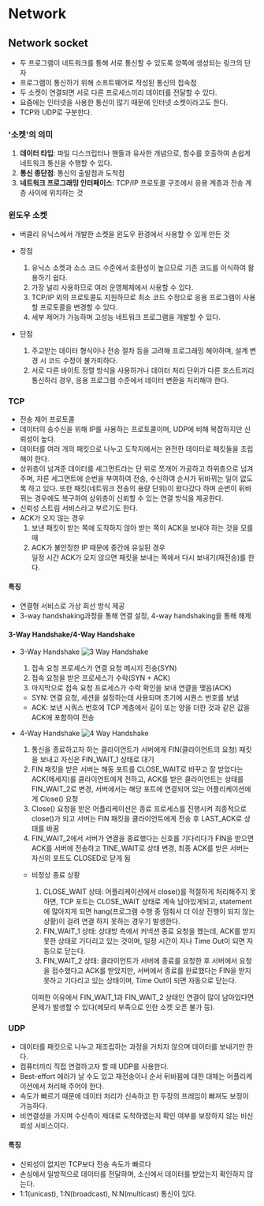 # Network
## Network socket
- 두 프로그램이 네트워크를 통해 서로 통신할 수 있도록 양쪽에 생성되는 링크의 단자
- 프로그램이 통신하기 위해 소프트웨어로 작성된 통신의 접속점
- 두 소켓이 연결되면 서로 다른 프로세스끼리 데이터를 전달할 수 있다.
- 요즘에는 인터넷을 사용한 통신이 많기 때문에 인터넷 소켓이라고도 한다.
- TCP와 UDP로 구분한다.

### '소켓'의 의미
1. **데이터 타입**: 파일 디스크립터나 핸들과 유사한 개념으로, 함수를 호출하여 손쉽게 네트워크 통신을 수행할 수 있다.
2. **통신 종단점**: 통신의 출발점과 도착점
3. **네트워크 프로그래밍 인터페이스**: TCP/IP 프로토콜 구조에서 응용 계층과 전송 계층 사이에 위치하는 것 

### 윈도우 소켓
- 버클리 유닉스에서 개발한 소켓을 윈도우 환경에서 사용할 수 있게 만든 것
- 장점
  1. 유닉스 소켓과 소스 코드 수준에서 호환성이 높으므로 기존 코드를 이식하여 활용하기 쉽다.
  2. 가장 널리 사용하므로 여러 운영체제에서 사용할 수 있다.
  3.  TCP/IP 외의 프로토콜도 지원하므로 최소 코드 수정으로 응용 프로그램이 사용할 프로토콜을 변경할 수 있다.
  4. 세부 제어가 가능하며 고성능 네트워크 프로그램을 개발할 수 있다.

- 단점
  1. 주고받는 데이터 형식이나 전송 절차 등을 고려해 프로그래밍 해야하며, 설계 변경 시 코드 수정이 불가피하다.
  2. 서로 다른 바이트 정렬 방식을 사용하거나 데이터 처리 단위가 다른 호스트끼리 통신하리 경우, 응용 프로그램 수준에서 데이터 변환을 처리해야 한다.


### TCP
- 전송 제어 프로토콜
- 데이터의 송수신을 위해 IP를 사용하는 프로토콜이며, UDP에 비해 복잡하지만 신뢰성이 높다.
- 데이터를 여러 개의 패킷으로 나누고 도착지에서는 완전한 데이터로 패킷들을 조립해야 한다.
- 상위층이 넘겨준 데이터를 세그먼트라는 단 위로 쪼개어 가공하고 하위층으로 넘겨주며, 자른 세그먼트에 순번을 부여하여 전송, 수신하여 순서가 뒤바뀌는 일이 없도록 하고 있다. 또한 패킷(네트워크 전송의 용량 단위)이 왔다갔다 하며 순번이 뒤바뀌는 경우에도 복구하여 상위층이 신뢰할 수 있는 연결 방식을 제공한다.
- 신뢰성 스트림 서비스라고 부르기도 한다.
- ACK가 오지 않는 경우
    1. 보낸 패킷이 받는 쪽에 도착하지 않아 받는 쪽이 ACK을 보내야 하는 것을 모를 때
    2. ACK가 불안정한 IP 때문에 중간에 유실된 경우  
    일정 시간 ACK가 오지 않으면 패킷을 보내는 쪽에서 다시 보내기(재전송)를 한다. 

#### 특징
- 연결형 서비스로 가상 회선 방식 제공
- 3-way handshaking과정을 통해 연결 설정, 4-way handshaking을 통해 해제

#### 3-Way Handshake/4-Way Handshake
- 3-Way Handshake
![3 Way Handshake](https://t1.daumcdn.net/cfile/tistory/222D873E5815FD142E "3-Way Handshake")
    1. 접속 요청 프로세스가 연결 요청 메시지 전송(SYN)
    2. 접속 요청을 받은 프로세스가 수락(SYN + ACK)
    3. 마지막으로 접속 요청 프로세스가 수락 확인을 보내 연결을 맺음(ACK)
     
   - SYN: 연결 요청, 세션을 설정하는데 사용되며 초기에 시퀀스 번호를 보냄
   - ACK: 보낸 시쿼스 번호에 TCP 계층에서 길이 또는 양을 더한 것과 같은 값을 ACK에 포함하여 전송

- 4-Way Handshake
  ![4 Way Handshake](https://t1.daumcdn.net/cfile/tistory/2678E035537EEE9126 "4-Way Handshake")
    1. 통신을 종료하고자 하는 클라이언트가 서버에게 FIN(클라이언트의 요청) 패킷을 보내고 자신은 FIN_WAIT_1 상태로 대기
    2. FIN 패킷을 받은 서버는 해동 포트를 CLOSE_WAIT로 바꾸고 잘 받았다는 ACK(메세지)를 클라이언트에게 전하고, ACK를 받은 클라이언트는 상태를 FIN_WAIT_2로 변경, 서버에서는 해당 포트에 연결되어 있는 어플리케이션에게 Close() 요청
    3. Close() 요청을 받은 어플리케이션은 종료 프로세스를 진행시켜 최종적으로 close()가 되고 서버는 FIN 패킷을 클라이언트에게 전송 후 LAST_ACK로 상태를 바꿈
    4. FIN_WAIT_2에서 서버가 연결을 종료했다는 신호를 기다리다가 FIN을 받으면 ACK를 서버에 전송하고 TINE_WAIT로 상태 변경, 최종 ACK를 받은 서버는 자신의 포트도 CLOSED로 닫게 됨
  
    - 비정상 종료 상황
        1. CLOSE_WAIT 상태: 어플리케이션에서 close()를 적절하게 처리해주지 못하면, TCP 포트는 CLOSE_WAIT 상태로 계속 남아있게되고, statement에 많아지게 되면 hang(프로그램 수행 중 멈춰서 더 이상 진행이 되지 않는 상황)이 걸려 연결 하지 못하는 경우기 발생한다.
        2. FIN_WAIT_1 상태: 상대방 측에서 커넥션 종료 요청을 했는데, ACK를 받지 못한 상태로 기다리고 있는 것이며, 일정 시간이 지나 Time Out이 되면 자동으로 닫는다.
        3. FIN_WAIT_2 상태: 클라이언트가 서버에 종료를 요청한 후 서버에서 요청을 접수했다고 ACK를 받았지만, 서버에서 종료를 완료했다는 FIN을 받지 못하고 기다리고 있는 상태이며, Time Out이 되면 자동으로 닫는다.  

        이떠한 이유에서 FIN_WAIT_1과 FIN_WAIT_2 상태인 연결이 많이 남아있다면 문제가 발생할 수 있다(메모리 부족으로 인한 소켓 오픈 불가 등). 
     

### UDP
- 데이터를 패킷으로 나누고 재조립하는 과정을 거치지 않으며 데이터를 보내기만 한다.
- 컴퓨터끼리 직접 연결하고자 할 때 UDP를 사용한다.
- Best-effort 에러가 날 수도 있고 재전송이나 순서 뒤바뀜에 대한 대체는 어플리케이션에서 처리해 주어야 한다.
- 속도가 빠르기 때문에 데이터 처리가 신속하고 한 두장의 프레임이 빠져도 보정이 가능하다.
- 비연결성을 가지며 수신측이 제대로 도착하였는지 확인 여부를 보장하지 않는 비신뢰성 서비스이다.

#### 특징
- 신뢰성이 없지만 TCP보다 전송 속도가 빠르다
- 손싱에서 일방적으로 데이터를 전달하며, 소신에서 데이터를 받았는지 확인하지 않는다.
- 1:1(unicast), 1:N(broadcast), N:N(multicast) 통신이 있다.